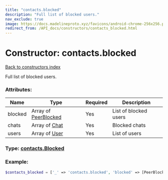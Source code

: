 ```yaml
---
title: "contacts.blocked"
description: "Full list of blocked users."
nav_exclude: true
image: https://docs.madelineproto.xyz/favicons/android-chrome-256x256.png
redirect_from: /API_docs/constructors/contacts_blocked.html
---
```

# Constructor: contacts.blocked  
[Back to constructors index](/API_docs/constructors/index.html)



Full list of blocked users.

### Attributes:

| Name     |    Type       | Required | Description |
|----------|---------------|----------|-------------|
|blocked|Array of [PeerBlocked](/API_docs/types/PeerBlocked.html) | Yes|List of blocked users|
|chats|Array of [Chat](/API_docs/types/Chat.html) | Yes|Blocked chats|
|users|Array of [User](/API_docs/types/User.html) | Yes|List of users|



### Type: [contacts.Blocked](/API_docs/types/contacts.Blocked.html)


### Example:

```php
$contacts_blocked = ['_' => 'contacts.blocked', 'blocked' => [PeerBlocked, PeerBlocked], 'chats' => [Chat, Chat], 'users' => [User, User]];
```  
